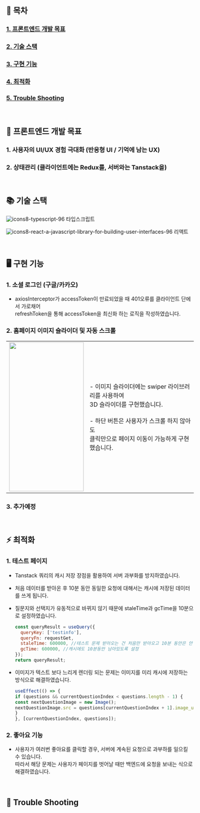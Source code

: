 ## 📖 목차
### [1. 프론트엔드 개발 목표](#-프론트엔드-개발-목표)
### [2. 기술 스택](#-기술-스택)
### [3. 구현 기능](#-구현-기능)
### [4. 최적화](#️-최적화)
### [5. Trouble Shooting](#-trouble-shooting)

<br>

## 🚀 프론트엔드 개발 목표

### 1. 사용자의 UI/UX 경험 극대화 (반응형 UI / 기억에 남는 UX)
### 2. 상태관리 (클라이언트에는 Redux를, 서버와는 Tanstack을)
<br>

## 📚 기술 스택

![icons8-typescript-96](https://github.com/styleKey/StyleKey_Client/assets/116702892/37528348-e3dd-4b25-8924-9ddbbfe84dd9) 타입스크립트

![icons8-react-a-javascript-library-for-building-user-interfaces-96](https://github.com/styleKey/StyleKey_Client/assets/116702892/64e01064-e02e-4365-a060-4cfc5a13f3da) 리액트

<br>

## 🖥 구현 기능

### 1. 소셜 로그인 (구글/카카오)
- axiosInterceptor가 accessToken이 만료되었을 때 401오류를 클라이언트 단에서 가로채어 <br> refreshToken을 통해 accessToken을 최신화 하는 로직을 작성하였습니다.

### 2. 홈페이지 이미지 슬라이더 및 자동 스크롤
<table>
  <tr>
    <td>
      <img src="https://github.com/styleKey/StyleKey_Client/assets/116702892/540240b7-e4cc-49c8-b788-822d06ecb963/" width="200" height="400">
    </td>
    <td>
      - 이미지 슬라이더에는 swiper 라이브러리를 사용하여<br> 3D 슬라이더를 구현했습니다.
      <br>
      <br>
      - 하단 버튼은 사용자가 스크롤 하지 않아도 <br>클릭만으로 페이지 이동이 가능하게 구현했습니다.
    </td>
  </tr>
</table>

### 3. 추가예정

<br>

## ⚡️ 최적화
### 1. 테스트 페이지
- Tanstack 쿼리의 캐시 저장 장점을 활용하여 서버 과부화를 방지하였습니다.
- 처음 데이터를 받아온 후 10분 동안 동일한 요청에 대해서는 캐시에 저장된 데이터를 쓰게 됩니다.
- 질문지와 선택지가 유동적으로 바뀌지 않기 때문에 staleTime과 gcTime을 10분으로 설정하였습니다.
  
  ```js
  const queryResult = useQuery({
    queryKey: ['testinfo'],
    queryFn: requestGet,
    staleTime: 600000, //테스트 문제 받아오는 건 처음만 받아오고 10분 동안은 안 받아오게 설정
    gcTime: 600000, //캐시에도 10분동안 남아있도록 설정
  });
  return queryResult;
  ```
- 이미지가 텍스트 보다 느리게 렌더링 되는 문제는 이미지를 미리 캐시에 저장하는 방식으로 해결하였습니다.
  ```js
  useEffect(() => {
  if (questions && currentQuestionIndex < questions.length - 1) {
  const nextQuestionImage = new Image();
  nextQuestionImage.src = questions[currentQuestionIndex + 1].image_url;
  }
  }, [currentQuestionIndex, questions]);
  ```
  
### 2. 좋아요 기능
- 사용자가 여러번 좋아요를 클릭할 경우, 서버에 계속된 요청으로 과부하를 일으킬 수 있습니다.<br>따라서 해당 문제는 사용자가 페이지를 벗어날 때만 백엔드에 요청을 보내는 식으로 해결하였습니다.

<br>

## 📝 Trouble Shooting

<br>

